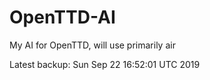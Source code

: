 # OpenTTD-AI
My AI for OpenTTD, will use primarily air

Latest backup: Sun Sep 22 16:52:01 UTC 2019
